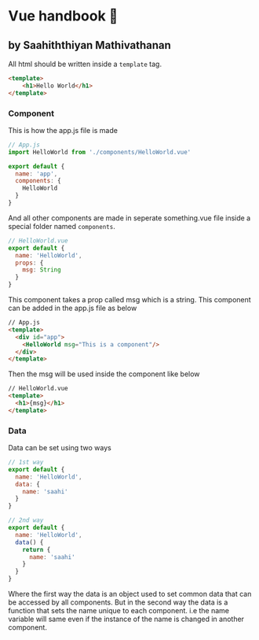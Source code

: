 # Vue handbook :green_apple:
## by Saahiththiyan Mathivathanan

All html should be written inside a `template` tag.

```html
<template>
    <h1>Hello World</h1>
</template>
```

### Component
This is how the app.js file is made

```javascript
// App.js
import HelloWorld from './components/HelloWorld.vue'

export default {
  name: 'app',
  components: {
    HelloWorld
  }
}
```

And all other components are made in seperate something.vue file inside a special folder named `components`. 

```javascript
// HelloWorld.vue
export default {
  name: 'HelloWorld',
  props: {
    msg: String
  }
}
```

This component takes a prop called msg which is a string. This component can be added in the app.js file as below

```html
// App.js
<template>
  <div id="app">
    <HelloWorld msg="This is a component"/>
  </div>
</template>
```

Then the msg will be used inside the component like below

```html
// HelloWorld.vue
<template>
  <h1>{msg}</h1>
</template>
```

### Data

Data can be set using two ways

```javascript
// 1st way
export default {
  name: 'HelloWorld',
  data: {
    name: 'saahi'
  }
}

// 2nd way
export default {
  name: 'HelloWorld',
  data() {
    return {
      name: 'saahi'
    }
  }
}
```

Where the first way the data is an object used to set common data that can be accessed by all components. But in the second way the data is a function that sets the name unique to each component. i.e the name variable will same even if the instance of the name is changed in another component.


